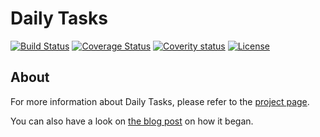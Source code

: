# Daily Tasks

[![Build Status][travis-shield]][travis-link]
[![Coverage Status][coveralls-shield]][coveralls-link]
[![Coverity status][coverity-shield]][coverity-link]
[![License][license-shield]][license-link]

## About

For more information about Daily Tasks, please refer to the [project page][3].

You can also have a look on [the blog post][4] on how it began.

[travis-shield]: http://img.shields.io/travis/cyChop/daily-tasks/master.svg
[travis-link]: https://travis-ci.org/cyChop/daily-tasks
[coveralls-shield]: http://img.shields.io/coveralls/cyChop/daily-tasks/master.svg
[coveralls-link]: https://coveralls.io/r/cyChop/daily-tasks?branch=master
[coverity-shield]: https://img.shields.io/coverity/scan/3673.svg
[coverity-link]: https://scan.coverity.com/projects/cychop-daily-tasks
[license-shield]: https://img.shields.io/badge/license-ASF%202.0-blue.svg
[license-link]: http://www.apache.org/licenses/LICENSE-2.0

[3]: http://cychop.github.io/daily-tasks
[4]: http://archive.keyboardplaying.org/2013/06/30/daily-task-manager/
